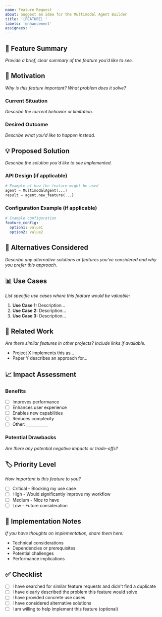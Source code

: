 ```yaml
---
name: Feature Request
about: Suggest an idea for the Multimodal Agent Builder
title: '[FEATURE] '
labels: 'enhancement'
assignees: ''
---
```


## 🚀 Feature Summary
*Provide a brief, clear summary of the feature you'd like to see.*

## 🎯 Motivation
*Why is this feature important? What problem does it solve?*

### Current Situation
*Describe the current behavior or limitation.*

### Desired Outcome
*Describe what you'd like to happen instead.*

## 💡 Proposed Solution
*Describe the solution you'd like to see implemented.*

### API Design (if applicable)
```python
# Example of how the feature might be used
agent = MultimodalAgent(...)
result = agent.new_feature(...)
```

### Configuration Example (if applicable)
```yaml
# Example configuration
feature_config:
  option1: value1
  option2: value2
```

## 🔄 Alternatives Considered
*Describe any alternative solutions or features you've considered and why you prefer this approach.*

## 📊 Use Cases
*List specific use cases where this feature would be valuable:*

1. **Use Case 1:** Description...
2. **Use Case 2:** Description...
3. **Use Case 3:** Description...

## 🔗 Related Work
*Are there similar features in other projects? Include links if available.*

- Project X implements this as...
- Paper Y describes an approach for...

## 📈 Impact Assessment

### Benefits
- [ ] Improves performance
- [ ] Enhances user experience
- [ ] Enables new capabilities
- [ ] Reduces complexity
- [ ] Other: ___________

### Potential Drawbacks
*Are there any potential negative impacts or trade-offs?*

## 🏷️ Priority Level
*How important is this feature to you?*

- [ ] Critical - Blocking my use case
- [ ] High - Would significantly improve my workflow
- [ ] Medium - Nice to have
- [ ] Low - Future consideration

## 📝 Implementation Notes
*If you have thoughts on implementation, share them here:*
- Technical considerations
- Dependencies or prerequisites
- Potential challenges
- Performance implications

## ✅ Checklist
- [ ] I have searched for similar feature requests and didn't find a duplicate
- [ ] I have clearly described the problem this feature would solve
- [ ] I have provided concrete use cases
- [ ] I have considered alternative solutions
- [ ] I am willing to help implement this feature (optional)
